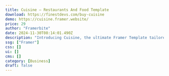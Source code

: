 ```yaml
---
title: Cuisine — Restaurants And Food Template
download: https://finestdevs.com/buy-cuisine
demo: https://cuisine.framer.website/
price: 29
author: "Framerbite"
date: 2024-11-30T08:14:01.490Z
description: "Introducing Cuisine, the ultimate Framer Template tailored for restaurants and food businesses. With 7 comprehensive pages at your disposal, Cuisine transforms your vision into a compelling digital reality."
ssg: ["Framer"]
css: []
ui: []
cms: []
category: [Business]
draft: false
---
```

